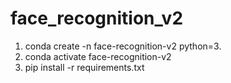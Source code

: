 # face_recognition_v2
1. conda create -n face-recognition-v2 python=3.
2. conda activate face-recognition-v2
3. pip install -r requirements.txt
